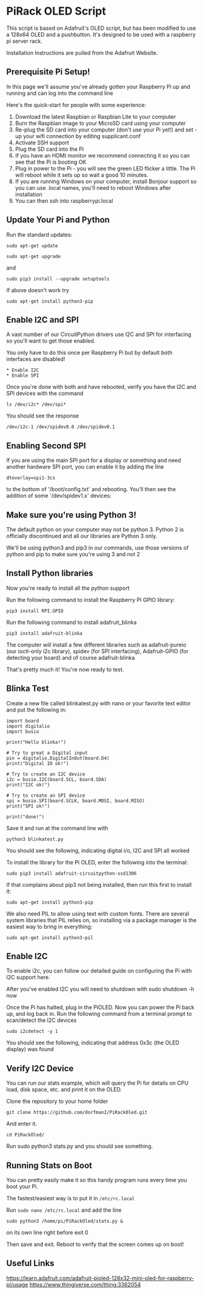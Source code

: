 # PiRack OLED Script
This script is based on Adafruit's OLED script, but has been modified to use a 128x64 OLED and a pushbutton.
It's designed to be used with a raspberry pi server rack.

Installation Instructions are pulled from the Adafruit Website.

## Prerequisite Pi Setup!

In this page we'll assume you've already gotten your Raspberry Pi up and running and can log into the command line

Here's the quick-start for people with some experience:

1. Download the latest Raspbian or Raspbian Lite to your computer
2. Burn the Raspbian image to your MicroSD card using your computer
3. Re-plug the SD card into your computer (don't use your Pi yet!) and set -up your wifi connection by editing supplicant.conf
4. Activate SSH support
5. Plug the SD card into the Pi
6. If you have an HDMI monitor we recommend connecting it so you can see that the Pi is booting OK
7. Plug in power to the Pi - you will see the green LED flicker a little. The Pi will reboot while it sets up so wait a good 10 minutes.
8. If you are running Windows on your computer, install Bonjour support so you can use .local names, you'll need to reboot Windows after installation
9. You can then ssh into raspberrypi.local

## Update Your Pi and Python

Run the standard updates:

`sudo apt-get update`

`sudo apt-get upgrade`

and

`sudo pip3 install --upgrade setuptools`

If above doesn't work try

`sudo apt-get install python3-pip`

## Enable I2C and SPI

A vast number of our CircuitPython drivers use I2C and SPI for interfacing so you'll want to get those enabled.

You only have to do this once per Raspberry Pi but by default both interfaces are disabled!

    * Enable I2C
    * Enable SPI

Once you're done with both and have rebooted, verify you have the I2C and SPI devices with the command

`ls /dev/i2c* /dev/spi*`

You should see the response

`/dev/i2c-1 /dev/spidev0.0 /dev/spidev0.1`

## Enabling Second SPI

If you are using the main SPI port for a display or something and need another hardware SPI port, you can enable it by adding the line

`dtoverlay=spi1-3cs`

to the bottom of '/boot/config.txt' and rebooting. You'll then see the addition of some '/dev/spidev1.x' devices:

## Make sure you're using Python 3!

The default python on your computer may not be python 3. Python 2 is officially discontinued and all our libraries are Python 3 only.

We'll be using python3 and pip3 in our commands, use those versions of python and pip to make sure you're using 3 and not 2

## Install Python libraries

Now you're ready to install all the python support

Run the following command to install the Raspberry PI GPIO library:

`pip3 install RPI.GPIO`

Run the following command to install adafruit_blinka

`pip3 install adafruit-blinka`

The computer will install a few different libraries such as adafruit-pureio (our ioctl-only i2c library), spidev (for SPI interfacing), Adafruit-GPIO (for detecting your board) and of course adafruit-blinka

That's pretty much it! You're now ready to test.

## Blinka Test

Create a new file called blinkatest.py with nano or your favorite text editor and put the following in:

```
import board
import digitalio
import busio
    
print("Hello blinka!")
    
# Try to great a Digital input
pin = digitalio.DigitalInOut(board.D4)
print("Digital IO ok!")
    
# Try to create an I2C device
i2c = busio.I2C(board.SCL, board.SDA)
print("I2C ok!")
    
# Try to create an SPI device
spi = busio.SPI(board.SCLK, board.MOSI, board.MISO)
print("SPI ok!")
    
print("done!")
```

Save it and run at the command line with

`python3 blinkatest.py`

You should see the following, indicating digital i/o, I2C and SPI all worked



To install the library for the Pi OLED, enter the following into the terminal:

`sudo pip3 install adafruit-circuitpython-ssd1306`

If that complains about pip3 not being installed, then run this first to install it:

`sudo apt-get install python3-pip`

We also need PIL to allow using text with custom fonts. There are several system libraries that PIL relies on, so installing via a package manager is the easiest way to bring in everything:

`sudo apt-get install python3-pil`

## Enable I2C

To enable i2c, you can follow our detailed guide on configuring the Pi with I2C support here.

After you've enabled I2C you will need to shutdown with sudo shutdown -h now

Once the Pi has halted, plug in the PiOLED. Now you can power the Pi back up, and log back in. Run the following command from a terminal prompt to scan/detect the I2C devices

`sudo i2cdetect -y 1`

You should see the following, indicating that address 0x3c (the OLED display) was found

## Verify I2C Device

You can run our stats example, which will query the Pi for details on CPU load, disk space, etc. and print it on the OLED.

Clone the repository to your home folder

`git clone https://github.com/dorfman2/PiRackOled.git`

And enter it.

`cd PiRackOled/`

Run sudo python3 stats.py and you should see something.

## Running Stats on Boot

You can pretty easily make it so this handy program runs every time you boot your Pi.

The fastest/easiest way is to put it in `/etc/rc.local`

Run `sudo nano /etc/rc.local` and add the line

`sudo python3 /home/pi/PiRackOled/stats.py &`

on its own line right before exit 0

Then save and exit. Reboot to verify that the screen comes up on boot!

## Useful Links
https://learn.adafruit.com/adafruit-pioled-128x32-mini-oled-for-raspberry-pi/usage
https://www.thingiverse.com/thing:3362054